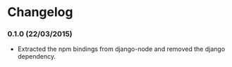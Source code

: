 Changelog
=========

### 0.1.0 (22/03/2015)

- Extracted the npm bindings from django-node and removed the django dependency.
